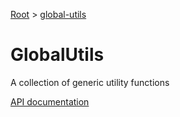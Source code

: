 [Root](../../README.md) &gt; [global-utils](./README.md)

# GlobalUtils

A collection of generic utility functions

[API documentation](../../docs/global-utils.md)